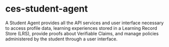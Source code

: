 # ces-student-agent
A Student Agent provides all the API services and user interface necessary to access profile data, learning experiences stored in a Learning Record Store (LRS), provide proofs about Verifiable Claims, and manage policies administered by the student through a user interface.
